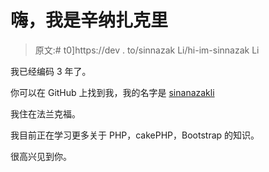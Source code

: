 # 嗨，我是辛纳扎克里

> 原文:# t0]https://dev . to/sinnazak Li/hi-im-sinnazak Li

我已经编码 3 年了。

你可以在 GitHub 上找到我，我的名字是 [sinanazakli](https://github.com/sinanazakli)

我住在法兰克福。

我目前正在学习更多关于 PHP，cakePHP，Bootstrap 的知识。

很高兴见到你。